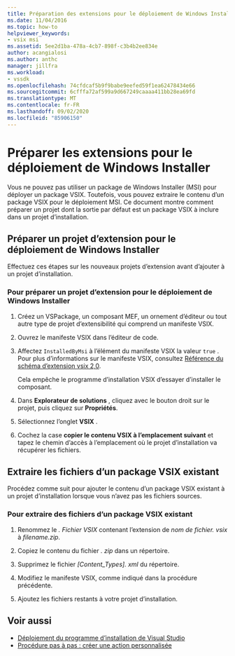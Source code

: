 ```yaml
---
title: Préparation des extensions pour le déploiement de Windows Installer | Microsoft Docs
ms.date: 11/04/2016
ms.topic: how-to
helpviewer_keywords:
- vsix msi
ms.assetid: 5ee2d1ba-478a-4cb7-898f-c3b4b2ee834e
author: acangialosi
ms.author: anthc
manager: jillfra
ms.workload:
- vssdk
ms.openlocfilehash: 74cfdcaf5b9f9babe9eefed59f1ea62478434e66
ms.sourcegitcommit: 6cfffa72af599a9d667249caaaa411bb28ea69fd
ms.translationtype: MT
ms.contentlocale: fr-FR
ms.lasthandoff: 09/02/2020
ms.locfileid: "85906150"
---
```

# <a name="prepare-extensions-for-windows-installer-deployment"></a>Préparer les extensions pour le déploiement de Windows Installer
Vous ne pouvez pas utiliser un package de Windows Installer (MSI) pour déployer un package VSIX. Toutefois, vous pouvez extraire le contenu d’un package VSIX pour le déploiement MSI. Ce document montre comment préparer un projet dont la sortie par défaut est un package VSIX à inclure dans un projet d’installation.

## <a name="prepare-an-extension-project-for-windows-installer-deployment"></a>Préparer un projet d’extension pour le déploiement de Windows Installer
 Effectuez ces étapes sur les nouveaux projets d’extension avant d’ajouter à un projet d’installation.

### <a name="to-prepare-an-extension-project-for-windows-installer-deployment"></a>Pour préparer un projet d’extension pour le déploiement de Windows Installer

1. Créez un VSPackage, un composant MEF, un ornement d’éditeur ou tout autre type de projet d’extensibilité qui comprend un manifeste VSIX.

2. Ouvrez le manifeste VSIX dans l’éditeur de code.

3. Affectez `InstalledByMsi` à l’élément du manifeste VSIX la valeur `true` . Pour plus d’informations sur le manifeste VSIX, consultez [Référence du schéma d’extension vsix 2,0](../extensibility/vsix-extension-schema-2-0-reference.md).

     Cela empêche le programme d’installation VSIX d’essayer d’installer le composant.

4. Dans **Explorateur de solutions** , cliquez avec le bouton droit sur le projet, puis cliquez sur **Propriétés**.

5. Sélectionnez l’onglet **VSIX** .

6. Cochez la case **copier le contenu VSIX à l’emplacement suivant** et tapez le chemin d’accès à l’emplacement où le projet d’installation va récupérer les fichiers.

## <a name="extract-files-from-an-existing-vsix-package"></a>Extraire les fichiers d’un package VSIX existant
 Procédez comme suit pour ajouter le contenu d’un package VSIX existant à un projet d’installation lorsque vous n’avez pas les fichiers sources.

### <a name="to-extract-files-from-an-existing-vsix-package"></a>Pour extraire des fichiers d’un package VSIX existant

1. Renommez le *. Fichier VSIX* contenant l’extension de *nom de fichier. vsix* à *filename.zip*.

2. Copiez le contenu du fichier *. zip* dans un répertoire.

3. Supprimez le fichier *[Content_Types]. xml* du répertoire.

4. Modifiez le manifeste VSIX, comme indiqué dans la procédure précédente.

5. Ajoutez les fichiers restants à votre projet d’installation.

## <a name="see-also"></a>Voir aussi
- [Déploiement du programme d’installation de Visual Studio](https://msdn.microsoft.com/library/121be21b-b916-43e2-8f10-8b080516d2a0)
- [Procédure pas à pas : créer une action personnalisée](/previous-versions/visualstudio/visual-studio-2010/d9k65z2d(v=vs.100))
